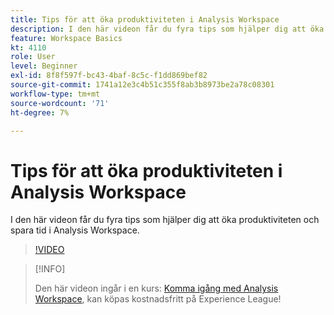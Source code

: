 ```yaml
---
title: Tips för att öka produktiviteten i Analysis Workspace
description: I den här videon får du fyra tips som hjälper dig att öka produktiviteten och spara tid i Analysis Workspace.
feature: Workspace Basics
kt: 4110
role: User
level: Beginner
exl-id: 8f8f597f-bc43-4baf-8c5c-f1dd869bef82
source-git-commit: 1741a12e3c4b51c355f8ab3b8973be2a78c08301
workflow-type: tm+mt
source-wordcount: '71'
ht-degree: 7%

---
```


# Tips för att öka produktiviteten i Analysis Workspace

I den här videon får du fyra tips som hjälper dig att öka produktiviteten och spara tid i Analysis Workspace.

>[!VIDEO](https://video.tv.adobe.com/v/31157/?quality=12)

>[!INFO]
>
> Den här videon ingår i en kurs: [Komma igång med Analysis Workspace](https://experienceleague.adobe.com/?recommended=Analytics-U-1-2020.1.workspace), kan köpas kostnadsfritt på Experience League!
